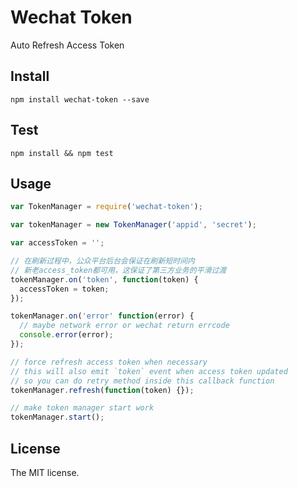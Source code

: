 Wechat Token
======
Auto Refresh Access Token

## Install
```
npm install wechat-token --save
```

## Test
```
npm install && npm test
```

## Usage
```js
var TokenManager = require('wechat-token');

var tokenManager = new TokenManager('appid', 'secret');

var accessToken = '';

// 在刷新过程中，公众平台后台会保证在刷新短时间内
// 新老access_token都可用，这保证了第三方业务的平滑过渡
tokenManager.on('token', function(token) {
  accessToken = token;
});

tokenManager.on('error' function(error) {
  // maybe network error or wechat return errcode
  console.error(error);
});

// force refresh access token when necessary
// this will also emit `token` event when access token updated
// so you can do retry method inside this callback function
tokenManager.refresh(function(token) {});

// make token manager start work
tokenManager.start();
```

## License
The MIT license.

